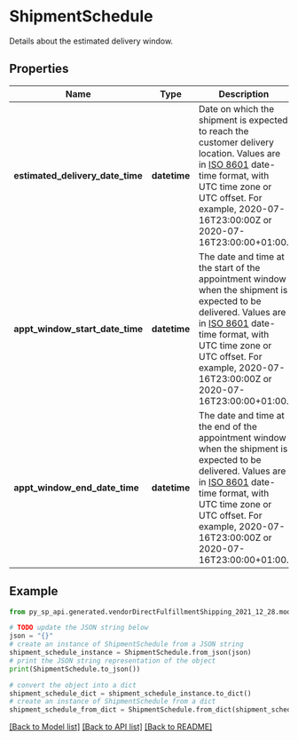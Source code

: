 # ShipmentSchedule

Details about the estimated delivery window.

## Properties

Name | Type | Description | Notes
------------ | ------------- | ------------- | -------------
**estimated_delivery_date_time** | **datetime** | Date on which the shipment is expected to reach the customer delivery location. Values are in [ISO 8601](https://developer-docs.amazon.com/sp-api/docs/iso-8601) date-time format, with UTC time zone or UTC offset. For example, 2020-07-16T23:00:00Z or 2020-07-16T23:00:00+01:00. | [optional] 
**appt_window_start_date_time** | **datetime** | The date and time at the start of the appointment window when the shipment is expected to be delivered. Values are in [ISO 8601](https://developer-docs.amazon.com/sp-api/docs/iso-8601) date-time format, with UTC time zone or UTC offset. For example, 2020-07-16T23:00:00Z or 2020-07-16T23:00:00+01:00. | [optional] 
**appt_window_end_date_time** | **datetime** | The date and time at the end of the appointment window when the shipment is expected to be delivered. Values are in [ISO 8601](https://developer-docs.amazon.com/sp-api/docs/iso-8601) date-time format, with UTC time zone or UTC offset. For example, 2020-07-16T23:00:00Z or 2020-07-16T23:00:00+01:00. | [optional] 

## Example

```python
from py_sp_api.generated.vendorDirectFulfillmentShipping_2021_12_28.models.shipment_schedule import ShipmentSchedule

# TODO update the JSON string below
json = "{}"
# create an instance of ShipmentSchedule from a JSON string
shipment_schedule_instance = ShipmentSchedule.from_json(json)
# print the JSON string representation of the object
print(ShipmentSchedule.to_json())

# convert the object into a dict
shipment_schedule_dict = shipment_schedule_instance.to_dict()
# create an instance of ShipmentSchedule from a dict
shipment_schedule_from_dict = ShipmentSchedule.from_dict(shipment_schedule_dict)
```
[[Back to Model list]](../README.md#documentation-for-models) [[Back to API list]](../README.md#documentation-for-api-endpoints) [[Back to README]](../README.md)


